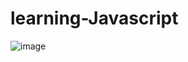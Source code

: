 # learning-Javascript
![image](https://github.com/user-attachments/assets/3b91d18b-ba77-491e-a997-64d5a749d4d5)
